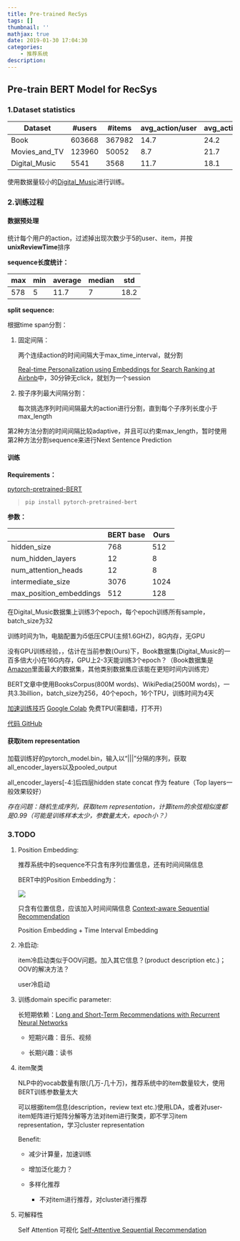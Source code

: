 ```yaml
---
title: Pre-trained RecSys
tags: []
thumbnail: ''
mathjax: true
date: 2019-01-30 17:04:30
categories:
	- 推荐系统
description:
---
```


## Pre-train BERT Model for RecSys

### 1.Dataset statistics

| Dataset       | #users | #items | avg_action/user | avg_action/item | #action |
| ------------- | ------ | ------ | --------------- | --------------- | ------- |
| Book          | 603668 | 367982 | 14.7            | 24.2            | 8898041 |
| Movies_and_TV | 123960 | 50052  | 8.7             | 21.7            | 1084572 |
| Digital_Music | 5541   | 3568   | 11.7            | 18.1            | 64706   |

使用数据量较小的[Digital_Music](http://snap.stanford.edu/data/amazon/productGraph/categoryFiles/reviews_Digital_Music_5.json.gz)进行训练。

### 2.训练过程

#### 数据预处理

统计每个用户的action，过滤掉出现次数少于5的user、item，并按**unixReviewTime**排序

**sequence长度统计：**

| max  | min  | average | median | std  |
| ---- | ---- | ------- | ------ | ---- |
| 578  | 5    | 11.7    | 7      | 18.2 |

**split sequence:**

根据time span分割：

1. 固定间隔：

   两个连续action的时间间隔大于max_time_interval，就分割

   [Real-time Personalization using Embeddings for Search Ranking at Airbnb](https://www.kdd.org/kdd2018/accepted-papers/view/real-time-personalization-using-embeddings-for-search-ranking-at-airbnb)中，30分钟无click，就划为一个session

2. 按子序列最大间隔分割：

   每次挑选序列时间间隔最大的action进行分割，直到每个子序列长度小于max_length

第2种方法分割的时间间隔比较adaptive，并且可以约束max_length，暂时使用第2种方法分割sequence来进行Next Sentence Prediction

#### 训练

**Requirements：**

[pytorch-pretrained-BERT](https://github.com/huggingface/pytorch-pretrained-BERT)

> ```powershell
> pip install pytorch-pretrained-bert
> ```

**参数：**

|                         | BERT base | Ours |
| ----------------------- | --------- | ---- |
| hidden_size             | 768       | 512  |
| num_hidden_layers       | 12        | 8    |
| num_attention_heads     | 12        | 8    |
| intermediate_size       | 3076      | 1024 |
| max_position_embeddings | 512       | 128  |

在Digital_Music数据集上训练3个epoch，每个epoch训练所有sample，batch_size为32

训练时间为1h，电脑配置为i5低压CPU(主频1.6GHZ)，8G内存，无GPU

没有GPU训练经验，，估计在当前参数(Ours)下，Book数据集(Digital_Music的一百多倍大小)在16G内存，GPU上2-3天能训练3个epoch？（Book数据集是[Amazon](http://jmcauley.ucsd.edu/data/amazon/index.html)里面最大的数据集，其他类别数据集应该能在更短时间内训练完）

BERT文章中使用BooksCorpus(800M words)、WikiPedia(2500M words)，一共3.3billion，batch_size为256，40个epoch，16个TPU，训练时间为4天

[加速训练技巧](https://github.com/huggingface/pytorch-pretrained-BERT#Training-large-models-introduction,-tools-and-examples)  [Google Colab](https://colab.research.google.com/notebooks/tpu.ipynb) 免费TPU(需翻墙，打不开)

[代码 GitHub](https://github.com/xmzzyo/BERT4RS)

#### 获取item representation

加载训练好的pytorch_model.bin，输入以“|||”分隔的序列，获取all_encoder_layers以及pooled_output

all_encoder_layers[-4:]后四层hidden state concat 作为 feature（Top layers一般效果较好）

*存在问题：随机生成序列，获取item representation，计算item的余弦相似度都是0.99（可能是训练样本太少，参数量太大，epoch小？）*

### 3.TODO

1. Position Embedding:

   推荐系统中的sequence不只含有序列位置信息，还有时间间隔信息

   BERT中的Position Embedding为：

   ![](https://cdn.jsdelivr.net/gh/xmzzyo/Blog@master/source/_posts/Pre-trained-RecSys/20190130221850.png)

   只含有位置信息，应该加入时间间隔信息 [Context-aware Sequential Recommendation](https://arxiv.org/abs/1609.05787)

   Position Embedding + Time Interval Embedding 

2. 冷启动:

   item冷启动类似于OOV问题。加入其它信息？(product description etc.)；OOV的解决方法？

   user冷启动

3. 训练domain specific parameter:

   长短期依赖：[Long and Short-Term Recommendations with Recurrent Neural Networks](http://iridia.ulb.ac.be/~rdevooght/papers/UMAP__Long_and_short_term_with_RNN.pdf)

   - 短期兴趣：音乐、视频

   - 长期兴趣：读书

4. item聚类

   NLP中的vocab数量有限(几万-几十万)，推荐系统中的item数量较大，使用BERT训练参数量太大

   可以根据item信息(description，review text etc.)使用LDA，或者对user-item矩阵进行矩阵分解等方法对item进行聚类，即不学习item representation，学习cluster representation

   Benefit:

   - 减少计算量，加速训练

   - 增加泛化能力？

   - 多样化推荐
     - 不对item进行推荐，对cluster进行推荐

5. 可解释性

   Self Attention 可视化 [Self-Attentive Sequential Recommendation](https://cseweb.ucsd.edu/~jmcauley/pdfs/icdm18.pdf)



